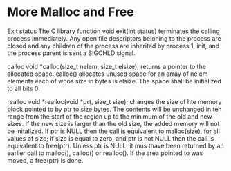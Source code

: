 # More Malloc and Free

Exit status
The C library function void exit(int status) terminates the calling process immediately.
Any open file descriptors beloning to the process are closed and any children of the process are inherited by process 1, init, and the process parent is sent a SIGCHLD signal.

calloc
void *calloc(size_t nelem, size_t elsize); returns a pointer to the allocated space. calloc() allocates unused space for an array of nelem elements each of whos size in bytes is elsize. The space shall be initialized to all bits 0.

realloc
void *realloc(void *prt, size_t size); changes the size of hte memory block pointed to by ptr to 
size bytes. The contents will be unchanged in teh range from the start of the region up to 
the minimum of the old and new sizes. If the new size is larger than the old size, 
the added memory will not be initalized. If ptr is NULL then the call is equivalent
to malloc(size), for all values of size; if size is equal to zero, and ptr is not NULL
then the call is equivalent to free(ptr). Unless ptr is NULL, it mus thave been returned by an earlier call to malloc(), calloc() or realloc(). If the area pointed to was moved, a free(ptr) is done.
